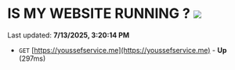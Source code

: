 # IS MY WEBSITE RUNNING ? [![](https://img.shields.io/static/v1?label=Sponsor&message=%E2%9D%A4&logo=GitHub&color=%23fe8e86)](https://github.com/sponsors/Youssef-Lehmam)

Last updated: **7/13/2025, 3:20:14 PM**

- `GET` [https://youssefservice.me](https://youssefservice.me) - **Up** (297ms)
